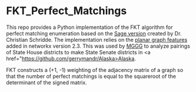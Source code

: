 # FKT_Perfect_Matchings

This repo provides a Python implementation of the FKT algorithm for perfect matching enumeration based on the <a href="http://numberworld.blogspot.com/2014/03/an-implementation-of-fkt-algorithm.html">Sage version</a> created by Dr. Christian Schridde. The implementation relies on the <a href="https://networkx.github.io/documentation/stable/_modules/networkx/algorithms/planarity.html">planar graph features</a> added in networkx version 2.3. This was used by <a href="https://mggg.org">MGGG</a> to analyze pairings of State House districts to make State Senate districts in <a href="https://github.com/gerrymandr/Alaska>Alaska</a>. 
  
FKT constructs a (+1, -1) weighting of the adjacency matrix of a graph so that the number of perfect matchings is equal to the squareroot of the determinant of the signed matrix. 
